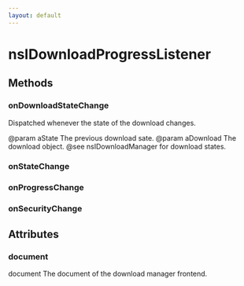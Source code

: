 ```yaml
---
layout: default
---
```


# nsIDownloadProgressListener #

## Methods ##

### onDownloadStateChange ###

Dispatched whenever the state of the download changes.

@param aState The previous download sate.
@param aDownload The download object.
@see nsIDownloadManager for download states.


### onStateChange ###

### onProgressChange ###

### onSecurityChange ###

## Attributes ##

### document ###

document
The document of the download manager frontend.

